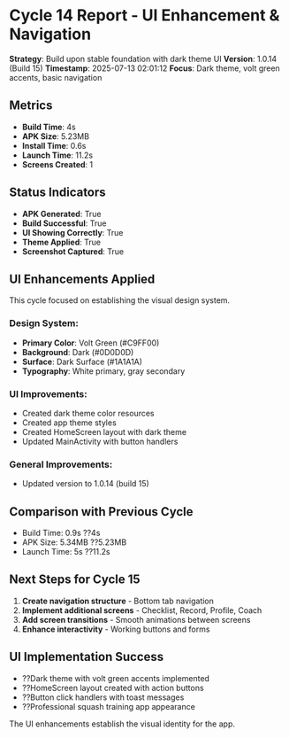 # Cycle 14 Report - UI Enhancement & Navigation

**Strategy**: Build upon stable foundation with dark theme UI
**Version**: 1.0.14 (Build 15)
**Timestamp**: 2025-07-13 02:01:12
**Focus**: Dark theme, volt green accents, basic navigation

## Metrics
- **Build Time**: 4s
- **APK Size**: 5.23MB
- **Install Time**: 0.6s  
- **Launch Time**: 11.2s
- **Screens Created**: 1

## Status Indicators
- **APK Generated**: True
- **Build Successful**: True
- **UI Showing Correctly**: True
- **Theme Applied**: True
- **Screenshot Captured**: True

## UI Enhancements Applied
This cycle focused on establishing the visual design system.

### Design System:
- **Primary Color**: Volt Green (#C9FF00)
- **Background**: Dark (#0D0D0D)
- **Surface**: Dark Surface (#1A1A1A)
- **Typography**: White primary, gray secondary

### UI Improvements:
- Created dark theme color resources
- Created app theme styles
- Created HomeScreen layout with dark theme
- Updated MainActivity with button handlers


### General Improvements:
- Updated version to 1.0.14 (build 15)


## Comparison with Previous Cycle
- Build Time: 0.9s ??4s
- APK Size: 5.34MB ??5.23MB  
- Launch Time: 5s ??11.2s

## Next Steps for Cycle 15
1. **Create navigation structure** - Bottom tab navigation
2. **Implement additional screens** - Checklist, Record, Profile, Coach
3. **Add screen transitions** - Smooth animations between screens
4. **Enhance interactivity** - Working buttons and forms

## UI Implementation Success
- ??Dark theme with volt green accents implemented
- ??HomeScreen layout created with action buttons
- ??Button click handlers with toast messages
- ??Professional squash training app appearance

The UI enhancements establish the visual identity for the app.
